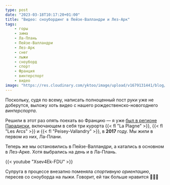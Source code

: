 ```yaml
---
type: post
date: "2023-03-18T10:17:20+01:00"
title: "Видео: сноубординг в Пейзе-Валландри и Лез-Арк"
tags:
    - горы
    - зима
    - Ла-Плань
    - Пейзе-Валландри
    - Лез-Арк
    - снег
    - лыжи
    - сноуборд
    - спорт
    - Франция
    - винтерспорт
    - видео
image: "https://res.cloudinary.com/yktoo/image/upload/v1679131441/blog/ppfljj01hknvgs0q362p.jpg"
---
```


Поскольку, судя по всему, написать полноценный пост руки уже не доберутся, выложу хоть видео с нашего рождественско-новогоднего *винтерспорта*.

Решили в этот раз опять поехать во Францию — я уже [был в регионе Парадиски](0306), включающем в себя три курорта {{< fl "La Plagne" >}}, {{< fl "Les Arcs" >}} и {{< fl "Peisey-Vallandry" >}}, в **2017** году. Мы жили в первом из них, Ла-Плани.

Теперь же мы остановились в Пейзе-Валландри, а катались в основном в Лез-Арке. Хотя выбрались на день и в Ла-Плань.

<!--more-->

{{< youtube "Xsev4Ek-FDU" >}}

Супруга в процессе внезапно поменяла *спортивную ориентацию*, пересев со сноуборда на лыжи. Говорит, ей так больше нравится 🤷🏻‍♂️
